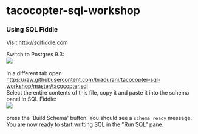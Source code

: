# tacocopter-sql-workshop

<h3>Using SQL Fiddle</h3>

Visit <a href='http://sqlfiddle.com'>http://sqlfiddle.com</a>

Switch to Postgres 9.3:<br/>
<img src="https://github.com/bradurani/tacocopter-sql-workshop/blob/master/images/switch_to_postgres.png"/>
<br/>
<br/>
In a different tab open <a href="https://raw.githubusercontent.com/bradurani/tacocopter-sql-workshop/master/tacocopter.sql"/>https://raw.githubusercontent.com/bradurani/tacocopter-sql-workshop/master/tacocopter.sql</a>
<br/>
Select the entire contents of this file, copy it and paste it into the schema panel in SQL Fiddle:<br/>
<img src="https://github.com/bradurani/tacocopter-sql-workshop/blob/master/images/paste_sql.png"/>
<br/>
<br/>
press the 'Build Schema' button. You should see a <code>schema ready</code> message. You are now ready to start writting SQL in the "Run SQL" pane.



